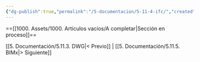 ```yaml
---
{"dg-publish":true,"permalink":"/5-documentacion/5-11-4-ifc/","created":"2024-12-27T14:45:53.300-03:00","updated":"2025-01-29T19:46:04.552-03:00"}
---
```


==[[1000. Assets/1000. Artículos vacíos/A completar\|Sección en proceso]]==

[[5. Documentación/5.11.3. DWG\|< Previo]] | [[5. Documentación/5.11.5. BIMx\|> Siguiente]]